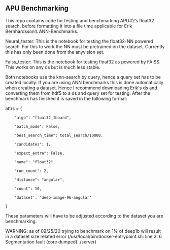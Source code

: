 ## APU Benchmarking
This repo contains code for testing and benchmarking APU#2’s float32 search, before formatting it into a file time applicable for Erik Bernhardsson’s ANN-Benchmarks.



Neural_tester: This is the notebook for testing the float32-NN powered search. For this to work the NN must be pretrained on the dataset. Currently this has only been done from the anyvision set.

Faiss_tester: This is the notebook for testing float32 as powered by FAISS. This works on any ds but is much less stable.

Both notebooks use the knn-search by query, hence a query set has to be created locally. If you are using ANN benchmarks this is done automatically when creating a dataset. Hence I recommend downloading Erik's ds and converting them from hdf5 to a ds and query set for testing. After the benchmark has finished it is saved in the following format:


attrs = {

        "algo": "float32_1board",
        
        "batch_mode": False,
        
        "best_search_time": total_search/10000,
        
        "candidates": 1,
        
        "expect_extra": False,
        
        "name": "float32",
        
        "run_count": 2,
        
        "distance": "angular",
        
        "count": 10,
        
        'dataset': 'deep-image-96-angular'
        
    }

These parameters will have to be adjusted according to the dataset you are benchmarking. 

WARNING: as of 09/25/20 trying to benchmark on 1% of deep1b will result in a dataset size related error (/usr/local/bin/docker-entrypoint.sh: line 3:     6 Segmentation fault      (core dumped) ./server)
